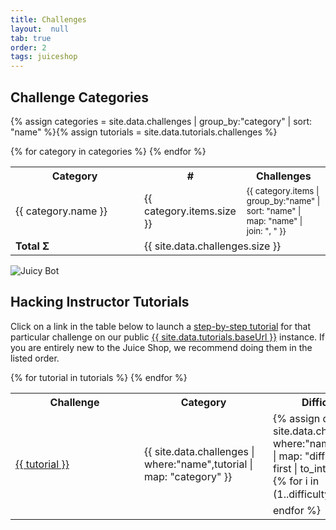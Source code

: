```yaml
---
title: Challenges
layout:  null
tab: true
order: 2
tags: juiceshop
---
```


## Challenge Categories

{% assign categories = site.data.challenges | group_by:"category" | sort: "name" %}{% assign tutorials = site.data.tutorials.challenges %}

<table>
  <tr>
    <th>Category</th>
    <th>#</th>
    <th>Challenges</th>
  </tr>
  {% for category in categories %}
  <tr>
    <td style="min-width: 190px">{{ category.name }}</td>
    <td style="min-width: 60px">{{ category.items.size }}</td>
    <td><small>{{ category.items | group_by:"name" | sort: "name" | map: "name" | join: ", " }}</small></td>
  </tr>
  {% endfor %}
  <tr>
    <td><strong>Total Σ</strong></td>
    <td colspan="2">{{ site.data.challenges.size }}</td>
  </tr>
</table>

![Juicy Bot](https://raw.githubusercontent.com/bkimminich/juice-shop/master/frontend/src/assets/public/images/juicyBot.png)

## Hacking Instructor Tutorials

Click on a link in the table below to launch a <a
href="https://pwning.owasp-juice.shop/part1/challenges.html#hacking-instructor"
target="_blank">step-by-step tutorial</a> for that particular challenge
on our public <a href="{{ site.data.tutorials.baseUrl }}"
target="_blank">{{ site.data.tutorials.baseUrl }}</a> instance. If you
are entirely new to the Juice Shop, we recommend doing them in the
listed order.

<table>
  <tr>
    <th>Challenge</th>
    <th>Category</th>
    <th>Difficulty</th>
  </tr>
  {% for tutorial in tutorials %}
  <tr>
    <td style="min-width: 190px"><a href="{{ site.data.tutorials.baseUrl }}{{ site.data.tutorials.route }}{{ tutorial }}" target="_blank">{{ tutorial }}</a></td>
    <td style="min-width: 190px">{{ site.data.challenges | where:"name",tutorial | map: "category" }}</td>
    <td style="min-width: 101px">
    {% assign difficulty = site.data.challenges | where:"name",tutorial | map: "difficulty" | first | to_integer %}
    {% for i in (1..difficulty) %}⭐{% endfor %}
    </td>
  </tr>
  {% endfor %}
</table>

